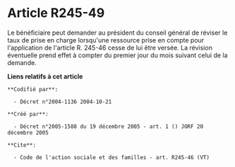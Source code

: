 # Article R245-49

Le bénéficiaire peut demander au président du conseil général de réviser le taux de prise en charge lorsqu'une ressource
prise en compte pour l'application de l'article R. 245-46 cesse de lui être versée. La révision éventuelle prend effet à
compter du premier jour du mois suivant celui de la demande.

**Liens relatifs à cet article**

	**Codifié par**:

	  - Décret n°2004-1136 2004-10-21

	**Créé par**:

	  - Décret n°2005-1588 du 19 décembre 2005 - art. 1 () JORF 20 décembre 2005

	**Cite**:

	  - Code de l'action sociale et des familles - art. R245-46 (VT)
